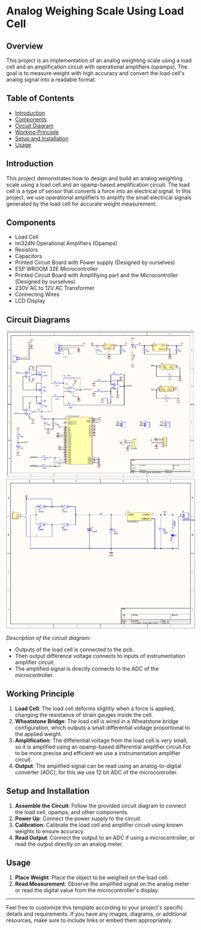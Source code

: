 # Analog Weighing Scale Using Load Cell

## Overview

This project is an implementation of an analog weighting scale using a load cell and an amplification circuit with operational amplifiers (opamps). The goal is to measure weight with high accuracy and convert the load cell's analog signal into a readable format.

## Table of Contents

- [Introduction](#introduction)
- [Components](#components)
- [Circuit Diagram](#circuit-diagram)
- [Working Principle](#working-principle)
- [Setup and Installation](#setup-and-installation)
- [Usage](#usage)

## Introduction

This project demonstrates how to design and build an analog weighting scale using a load cell and an opamp-based amplification circuit. The load cell is a type of sensor that converts a force into an electrical signal. In this project, we use operational amplifiers to amplify the small electrical signals generated by the load cell for accurate weight measurement.

## Components

- Load Cell
- lm324N Operational Amplifiers (Opamps)
- Resistors
- Capacitors
- Printed Circuit Board with Power supply (Designed by ourselves)
- ESP WROOM 32E Microcontroller
- Printed Circuit Board with Amplifiying part and the Microcontroller (Designed by ourselves)
- 230V AC to 12V AC Transformer
- Connecting Wires
- LCD Display

## Circuit Diagrams

![Circuit Diagram for Amplifier and Microcontroller](Circuit_diagrams/image1.png)
![Circuit Diagram for Power Supply](Circuit_diagrams/image2.png)

*Description of the circuit diagram:*
- Outputs of the load cell is connected to the pcb.
- Then output difference voltage connects to inputs of instrumentation amplifier circuit.
- The amplified signal is directly connects to the ADC of the microcontroller.

## Working Principle

1. **Load Cell**: The load cell deforms slightly when a force is applied, changing the resistance of strain gauges inside the cell.
2. **Wheatstone Bridge**: The load cell is wired in a Wheatstone bridge configuration, which outputs a small differential voltage proportional to the applied weight.
3. **Amplification**: The differential voltage from the load cell is very small, so it is amplified using an opamp-based differential amplifier circuit.For to be more precise and efficient we use a instrumentation amplifier circuit.
4. **Output**: The amplified signal can be read using an analog-to-digital converter (ADC), for this we use 12 bit ADC of the microcontroller.

## Setup and Installation

1. **Assemble the Circuit**: Follow the provided circuit diagram to connect the load cell, opamps, and other components.
2. **Power Up**: Connect the power supply to the circuit.
3. **Calibration**: Calibrate the load cell and amplifier circuit using known weights to ensure accuracy.
4. **Read Output**: Connect the output to an ADC if using a microcontroller, or read the output directly on an analog meter.

## Usage

1. **Place Weight**: Place the object to be weighed on the load cell.
2. **Read Measurement**: Observe the amplified signal on the analog meter or read the digital value from the microcontroller's display.

---

Feel free to customize this template according to your project's specific details and requirements. If you have any images, diagrams, or additional resources, make sure to include links or embed them appropriately.
